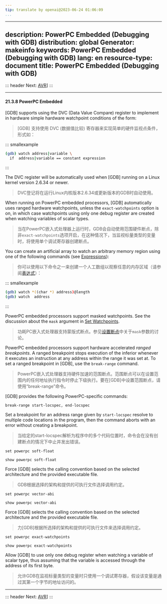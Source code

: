 ```yaml
---
tip: translate by openai@2023-06-24 01:06:09
...
```

---
description: PowerPC Embedded (Debugging with GDB)
distribution: global
Generator: makeinfo
keywords: PowerPC Embedded (Debugging with GDB)
lang: en
resource-type: document
title: PowerPC Embedded (Debugging with GDB)
---
::: header
Next: [AVR](AVR.html#AVR)]
:::

---

#### 21.3.8 PowerPC Embedded


[GDB] supports using the DVC (Data Value Compare) register to implement in hardware simple hardware watchpoint conditions of the form:

> [GDB] 支持使用 DVC (数据值比较) 寄存器来实现简单的硬件监视点条件，形式如：

::: smallexample

```bash
(gdb) watch address|variable \
  if  address|variable == constant expression
```

:::


The DVC register will be automatically used when [GDB] running on a Linux kernel version 2.6.34 or newer.

> DVC登记将在运行Linux内核版本2.6.34或更新版本的GDB时自动使用。


When running on PowerPC embedded processors, [GDB] automatically uses ranged hardware watchpoints, unless the `exact-watchpoints` option is on, in which case watchpoints using only one debug register are created when watching variables of scalar types.

> 当在PowerPC嵌入式处理器上运行时，GDB会自动使用范围硬件断点，除非`exact-watchpoints`选项开启，在这种情况下，当监视标量类型的变量时，将使用单个调试寄存器创建断点。


You can create an artificial array to watch an arbitrary memory region using one of the following commands (see [Expressions](Expressions.html#Expressions)):

> 你可以使用以下命令之一来创建一个人工数组以观察任意的内存区域（请参阅[表达式](Expressions.html#Expressions)）：

::: smallexample

```bash
(gdb) watch *((char *) address)@length
(gdb) watch  address
```

:::


PowerPC embedded processors support masked watchpoints. See the discussion about the `mask` argument in [Set Watchpoints](Set-Watchpoints.html#Set-Watchpoints).

> 功耗PC嵌入式处理器支持蒙版式断点。参见[设置断点](Set-Watchpoints.html#Set-Watchpoints)中关于`mask`参数的讨论。


PowerPC embedded processors support hardware accelerated *ranged breakpoints*. A ranged breakpoint stops execution of the inferior whenever it executes an instruction at any address within the range it was set at. To set a ranged breakpoint in [GDB], use the `break-range` command.

> PowerPC嵌入式处理器支持硬件加速的范围断点。范围断点可以在设置范围内的任何地址执行指令时停止下级执行。要在[GDB]中设置范围断点，请使用“break-range”命令。

[GDB] provides the following PowerPC-specific commands:

`break-range start-locspec, end-locspec`


Set a breakpoint for an address range given by `start-locspec` resolve to multiple code locations in the program, then the command aborts with an error without creating a breakpoint.

> 当给定的start-locspec解析为程序中的多个代码位置时，命令会在没有创建断点的情况下中止并发出错误。

`set powerpc soft-float`

`show powerpc soft-float`


Force [GDB] selects the calling convention based on the selected architecture and the provided executable file.

> GDB根据选择的架构和提供的可执行文件选择调用约定。

`set powerpc vector-abi`

`show powerpc vector-abi`


Force [GDB] selects the calling convention based on the selected architecture and the provided executable file.

> 力[GDB]根据所选择的架构和提供的可执行文件来选择调用约定。

`set powerpc exact-watchpoints`

`show powerpc exact-watchpoints`


Allow [GDB] to use only one debug register when watching a variable of scalar type, thus assuming that the variable is accessed through the address of its first byte.

> 允许GDB在监视标量类型的变量时只使用一个调试寄存器，假设该变量是通过其第一个字节的地址访问的。

---

::: header
Next: [AVR](AVR.html#AVR)]
:::
